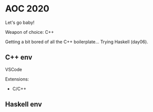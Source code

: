 # AOC 2020

Let's go baby!

Weapon of choice: C++

Getting a bit bored of all the C++ boilerplate...
Trying Haskell (day06).   

## C++ env
VSCode

Extensions:
* C/C++

## Haskell env
